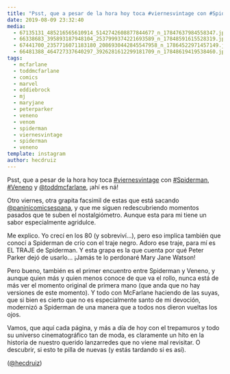 ```yaml
---
title: "Psst, que a pesar de la hora hoy toca #viernesvintage con #Spiderman, #Veneno y @toddmcfarlane, ¡ahí es ná!"
date: 2019-08-09 23:32:40
media: 
  - 67135131_485216565610914_5142742608877844677_n_17847637984558347.jpg
  - 66338683_395893187948104_2537999374221693589_n_17848591615528319.jpg
  - 67441700_2357716071183180_2086930442845547958_n_17864522971457149.jpg
  - 66481388_464727337640297_3926281612299181709_n_17848619419538460.jpg
tags: 
  - mcfarlane
  - toddmcfarlane
  - comics
  - marvel
  - eddiebrock
  - mj
  - maryjane
  - peterparker
  - veneno
  - venom
  - spiderman
  - viernesvintage
  - spiderman
  - veneno
template: instagram
author: hecdruiz
---
```


Psst, que a pesar de la hora hoy toca [#viernesvintage](/tags/viernesvintage) con [#Spiderman](/tags/spiderman), [#Veneno](/tags/veneno) y [@toddmcfarlane](https://instagram.com/toddmcfarlane), ¡ahí es ná!

Otro viernes, otra grapita facsimil de estas que está sacando [@paninicomicsespana](https://instagram.com/paninicomicsespana), y que me siguen redescubriendo momentos pasados que te suben el nostalgiómetro. Aunque esta para mi tiene un sabor especialmente agridulce.

Me explico. Yo crecí en los 80 (y sobreviví...), pero eso implica también que conocí a Spiderman de crío con el traje negro. Adoro ese traje, para mí es EL TRAJE de Spiderman. Y esta grapa es la que cuenta por qué Peter Parker dejó de usarlo... ¡Jamás te lo perdonaré Mary Jane Watson!

Pero bueno, también es el primer encuentro entre Spiderman y Veneno, y aunque quien más y quien menos conoce de que va el rollo, nunca está de más ver el momento original de primera mano (que anda que no hay versiones de este momento). Y todo con McFarlane haciendo de las suyas, que si bien es cierto que no es especialmente santo de mi devoción, modernizó a Spiderman de una manera que a todos nos dieron vueltas los ojos.

Vamos, que aquí cada página, y más a día de hoy con el trepamuros y todo su universo cinematográfico tan de moda, es claramente un hito en la historia de nuestro querido lanzarredes que no viene mal revisitar. O descubrir, si esto te pilla de nuevas (y estás tardando si es así).

([@hecdruiz](https://instagram.com/hecdruiz))
